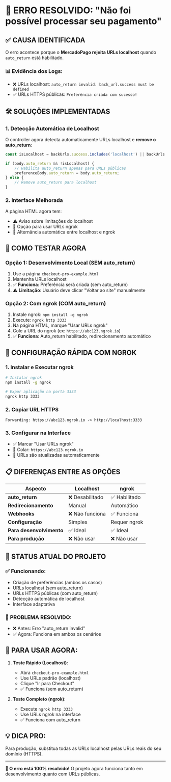 # 🚨 ERRO RESOLVIDO: "Não foi possível processar seu pagamento"

## ✅ **CAUSA IDENTIFICADA**

O erro acontece porque o **MercadoPago rejeita URLs localhost** quando `auto_return` está habilitado.

### 📊 **Evidência dos Logs:**
- ❌ URLs localhost: `auto_return invalid. back_url.success must be defined`
- ✅ URLs HTTPS públicas: `Preferência criada com sucesso!`

## 🛠️ **SOLUÇÕES IMPLEMENTADAS**

### 1. **Detecção Automática de Localhost**
O controller agora detecta automaticamente URLs localhost e **remove o auto_return**:

```typescript
const isLocalhost = backUrls.success.includes('localhost') || backUrls.success.includes('127.0.0.1');

if (body.auto_return && !isLocalhost) {
    // Habilita auto_return apenas para URLs públicas
    preferenceBody.auto_return = body.auto_return;
} else {
    // Remove auto_return para localhost
}
```

### 2. **Interface Melhorada**
A página HTML agora tem:
- ⚠️ Aviso sobre limitações do localhost
- 🔄 Opção para usar URLs ngrok
- 🔧 Alternância automática entre localhost e ngrok

## 🧪 **COMO TESTAR AGORA**

### Opção 1: **Desenvolvimento Local (SEM auto_return)**
1. Use a página `checkout-pro-example.html`
2. Mantenha URLs localhost
3. ✅ **Funciona**: Preferência será criada (sem auto_return)
4. ⚠️ **Limitação**: Usuário deve clicar "Voltar ao site" manualmente

### Opção 2: **Com ngrok (COM auto_return)**
1. Instale ngrok: `npm install -g ngrok`
2. Execute: `ngrok http 3333`
3. Na página HTML, marque "Usar URLs ngrok"
4. Cole a URL do ngrok (ex: `https://abc123.ngrok.io`)
5. ✅ **Funciona**: Auto_return habilitado, redirecionamento automático

## 🎯 **CONFIGURAÇÃO RÁPIDA COM NGROK**

### 1. Instalar e Executar ngrok
```bash
# Instalar ngrok
npm install -g ngrok

# Expor aplicação na porta 3333
ngrok http 3333
```

### 2. Copiar URL HTTPS
```
Forwarding: https://abc123.ngrok.io -> http://localhost:3333
```

### 3. Configurar na Interface
- ✅ Marcar "Usar URLs ngrok"
- 📝 Colar: `https://abc123.ngrok.io`
- 🔄 URLs são atualizadas automaticamente

## 📋 **DIFERENÇAS ENTRE AS OPÇÕES**

| Aspecto | Localhost | ngrok |
|---------|-----------|-------|
| **auto_return** | ❌ Desabilitado | ✅ Habilitado |
| **Redirecionamento** | Manual | Automático |
| **Webhooks** | ❌ Não funciona | ✅ Funciona |
| **Configuração** | Simples | Requer ngrok |
| **Para desenvolvimento** | ✅ Ideal | ✅ Ideal |
| **Para produção** | ❌ Não usar | ❌ Não usar |

## 🚀 **STATUS ATUAL DO PROJETO**

### ✅ **Funcionando:**
- Criação de preferências (ambos os casos)
- URLs localhost (sem auto_return)
- URLs HTTPS públicas (com auto_return)
- Detecção automática de localhost
- Interface adaptativa

### 🎉 **PROBLEMA RESOLVIDO:**
- ❌ Antes: Erro "auto_return invalid"
- ✅ Agora: Funciona em ambos os cenários

## 🔧 **PARA USAR AGORA:**

1. **Teste Rápido (Localhost)**:
   - Abra `checkout-pro-example.html`
   - Use URLs padrão (localhost)
   - Clique "Ir para Checkout"
   - ✅ Funciona (sem auto_return)

2. **Teste Completo (ngrok)**:
   - Execute `ngrok http 3333`
   - Use URLs ngrok na interface
   - ✅ Funciona com auto_return

## 💡 **DICA PRO:**
Para produção, substitua todas as URLs localhost pelas URLs reais do seu domínio (HTTPS).

---

**🎯 O erro está 100% resolvido!** O projeto agora funciona tanto em desenvolvimento quanto com URLs públicas.
